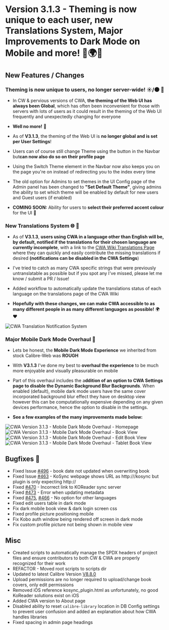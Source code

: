 # Version 3.1.3 - Theming is now unique to each user, new Translations System, Major Improvements to Dark Mode on Mobile and more! 🎨🌍🦚

## New Features / Changes

### Theming is now unique to users, no longer server-wide! ☀️/🌑 🎉

- In CW & pervious versions of CWA, **the theming of the Web UI has always been Global**, which has often been inconvenient for those with servers with lots of users as it could result in the theming of the Web UI frequently and unexpectedly changing for everyone
- **Well no more!** 🎉
- As of **V3.1.3**, the theming of the Web UI is **no longer global and is set per User Settings**!
- Users can of course still change Theme using the button in the Navbar but**can now also do so on their profile page**
- Using the Switch Theme element in the Navbar now also keeps you on the page you're on instead of redirecting you to the index every time
- The old option for Admins to set themes in the UI Config page of the Admin panel has been changed to **"Set Default Theme"**, giving admins the ability to set which theme will be enabled by default for new users and Guest users (if enabled)

- **COMING SOON:** Ability for users to **select their preferred accent colour** for the UI 🎨

### New Translations System 🌐 🫶

- As of **V3.1.3**, **users using CWA in a language other than English will be, by default, notified if the translations for their chosen language are currently incomplete**, with a link to the [CWA Wiki Translations Page](https://github.com/crocodilestick/Calibre-Web-Automated/wiki/Contributing-Translations) where they can quickly and easily contribute the missing translations if desired **(notifications can be disabled in the CWA Settings**)
- I've tried to catch as many CWA specific strings that were previously untranslatable as possible but if you spot any I've missed, please let me know / submit a PR / Issue!
- Added workflow to automatically update the translations status of each language on the translations page of the CWA Wiki

- **Hopefully with these changes, we can make CWA accessible to as many different people in as many different languages as possible!** 🌍❤️

![CWA Translation Notification System](https://raw.githubusercontent.com/crocodilestick/Calibre-Web-Automated/refs/heads/main/wiki_images/cwa_translation_required.png)

### Major Mobile Dark Mode Overhaul 🦚

- Lets be honest, the **Mobile Dark Mode Experience** we inherited from stock Calibre-Web was **ROUGH**
- With **V3.1.3** I've done my best to **overhaul the experience** to be much more enjoyable and visually pleasurable on mobile
- Part of this overhaul includes the a**ddition of an option to CWA Settings page to disable the Dynamic Background Blur Backgrounds**. When enabled (default), mobile dark mode users have the same cover incorporated background blur effect they have on desktop view however this can be computationally expensive depending on any given devices performance, hence the option to disable in the settings.

- **See a few examples of the many improvements made below:**

![CWA Version 3.1.3 - Mobile Dark Mode Overhaul - Homepage](https://raw.githubusercontent.com/crocodilestick/Calibre-Web-Automated/refs/heads/main/README_images/cwa_v3.1.3_dark_mode_homepage.png)
![CWA Version 3.1.3 - Mobile Dark Mode Overhaul - Book View](https://raw.githubusercontent.com/crocodilestick/Calibre-Web-Automated/refs/heads/main/README_images/cwa_v3.1.3_dark_mode_book_view.png)
![CWA Version 3.1.3 - Mobile Dark Mode Overhaul - Edit Book View](https://raw.githubusercontent.com/crocodilestick/Calibre-Web-Automated/refs/heads/main/README_images/cwa_v3.1.3_dark_mode_editbook_view.png)
![CWA Version 3.1.3 - Mobile Dark Mode Overhaul - Tablet Book View](https://raw.githubusercontent.com/crocodilestick/Calibre-Web-Automated/refs/heads/main/README_images/cwa_v3.1.3_dark_mode_book_view_tablet.png)

## Bugfixes 🐛

- Fixed Issue [#496](https://github.com/crocodilestick/Calibre-Web-Automated/issues/496) - book date not updated when overwriting book 
- Fixed Issue [#463](https://github.com/crocodilestick/Calibre-Web-Automated/issues/463) - KoSync webpage shows URL as http://<url>/kosync but plugin is only expecting http://<url>
- Fixed [#470](https://github.com/crocodilestick/Calibre-Web-Automated/issues/470) - Incorrect link to KOReader sync server
- Fixed [#473](https://github.com/crocodilestick/Calibre-Web-Automated/issues/473) - Error when updating metadata 
- Fixed [#475](https://github.com/crocodilestick/Calibre-Web-Automated/issues/475), [#466](https://github.com/crocodilestick/Calibre-Web-Automated/issues/466) - No option for other languages
- Fixed edit users table in dark mode
- Fix dark mobile book view & dark login screen css
- Fixed profile picture positioning mobile
- Fix Kobo auth window being rendered off screen in dark mode
- Fix custom profile picture not being shown in mobile view

## Misc

- Created scripts to automatically manage the SPDX headers of project files and ensure contributors to both CW & CWA are properly recognized for their work
- REFACTOR - Moved root scripts to scripts dir
- Updated to latest Calibre Version [V8.8.0](https://calibre-ebook.com/whats-new)
- Upload permissions are no longer required to upload/change book covers, only edit permissions
- Removed iOS reference kosync_plugin.html as unfortunately, no good KoReader solutions exist on iOS
- Added CWA version to About page
- Disabled ability to reset `calibre-library` location in DB Config settings to prevent user confusion and added an explanation about how CWA handles libraries
- Fixed spacing in admin page headings